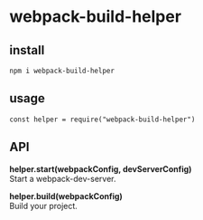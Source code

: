 # webpack-build-helper

## install
`npm i webpack-build-helper`
## usage
`const helper = require("webpack-build-helper")`

## API

**helper.start(webpackConfig, devServerConfig)**<br>
Start a webpack-dev-server.

**helper.build(webpackConfig)**<br>
Build your project.